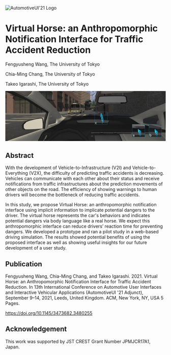 ![AutomotiveUI'21 Logo](https://www.auto-ui.org/21/wp-content/themes/yootheme/cache/Signage2021-67934e83.png)

# Virtual Horse: an Anthropomorphic Notification Interface for Traffic Accident Reduction

Fengyusheng Wang, The University of Tokyo

Chia-Ming Chang, The University of Tokyo

Takeo Igarashi, The University of Tokyo

![Interface Illustration](banner.png)

## Abstract

With the development of Vehicle-to-Infrastructure (V2I) and Vehicle-to-Everything (V2X), the difficulty of predicting traffic accidents is decreasing. Vehicles can communicate with each other about their status and receive notifications from traffic infrastructures about the prediction movements of other objects on the road. The efficiency of showing warnings to human drivers will become the bottleneck of reducing traffic accidents.

In this study, we propose Virtual Horse: an anthropomorphic notification interface using implicit information to implicate potential dangers to the driver. The virtual horse represents the car's behaviors and indicates potential dangers via body language like a real horse. We expect this anthropomorphic interface can reduce drivers’ reaction time for preventing dangers. We developed a prototype and ran a pilot study in a web-based driving simulation. The results showed potential benefits of using the proposed interface as well as showing useful insights for our future development of a user study.

## Publication

Fengyusheng Wang, Chia-Ming Chang, and Takeo Igarashi. 2021. Virtual Horse: an Anthropomorphic Notification Interface for Traffic Accident Reduction. In 13th International Conference on Automotive User Interfaces and Interactive Vehicular Applications (AutomotiveUI '21 Adjunct), September 9–14, 2021, Leeds, United Kingdom. ACM, New York, NY, USA 5 Pages. 

https://doi.org/10.1145/3473682.3480255

## Acknowledgement

This work was supported by JST CREST Grant Number JPMJCR17A1, Japan.